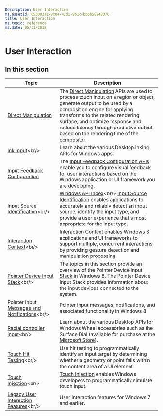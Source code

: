```yaml
---
Description: User Interaction
ms.assetid: 053003a1-8c04-42d1-9b1c-bbbb58248376
title: User Interaction
ms.topic: reference
ms.date: 05/31/2018
---
```


# User Interaction

## In this section

| Topic                                                                                         | Description                                                                                                                                                                                                                                                                                                                                                                    |
|-----------------------------------------------------------------------------------------------|--------------------------------------------------------------------------------------------------------------------------------------------------------------------------------------------------------------------------------------------------------------------------------------------------------------------------------------------------------------------------------|
| [Direct Manipulation](https://docs.microsoft.com/previous-versions/windows/desktop/directmanipulation/direct-manipulation-portal)<br/>               | The [Direct Manipulation](https://msdn.microsoft.com/library/Hh446969(v=VS.85).aspx) APIs are used to process touch input on a region or object, generate output to be used by a composition engine for applying transforms to the related rendering surface, and optimize response and reduce latency through predictive output based on the rendering time of the compositor.<br/> |
| [Ink Input](https://msdn.microsoft.com/library/Mt592874(v=VS.85).aspx)<br/>                                            | Learn about the various Desktop inking APIs for Windows apps.<br/>                                                                                                                                                                                                                                                                                                       |
| [Input Feedback Configuration](input_feedback/input-feedback-configuration-portal.md)<br/> | The [Input Feedback Configuration APIs](input_feedback/input-feedback-configuration-reference.md) enable you to configure visual feedback for user interactions based on the Windows application or UI framework you are developing. <br/>                                                                                                                                                               |
| [Input Source Identification](https://msdn.microsoft.com/library/Hh448801(v=VS.85).aspx)<br/>   | [Windows API Index](https://msdn.microsoft.com/library/Ff818516(v=VS.85).aspx)<br/> [Input Source Identification](https://msdn.microsoft.com/library/Hh707352(v=VS.85).aspx) enables applications to accurately and reliably detect an input source, identify the input type, and provide a user experience that's most appropriate for the input type. <br/>                                                                 |
| [Interaction Context](https://msdn.microsoft.com/library/Hh448840(v=VS.85).aspx)<br/>                 | [Interaction Context](https://msdn.microsoft.com/library/Hh448840(v=VS.85).aspx) enables Windows 8 applications and UI frameworks to support multiple, concurrent interactions by providing gesture detection and manipulation processing.<br/>                                                                                                                                             |
| [Pointer Device Input Stack](https://msdn.microsoft.com/library/Hh437258(v=VS.85).aspx)<br/>      | The topics in this section provide an overview of the [Pointer Device Input Stack](https://msdn.microsoft.com/library/Hh437258(v=VS.85).aspx) in Windows 8. The Pointer Device Input Stack provides information about the input devices connected to the system.<br/>                                                                                                              |
| [Pointer Input Messages and Notifications](https://msdn.microsoft.com/library/Hh454904(v=VS.85).aspx)<br/>    | Pointer input messages, notifications, and associated functionality in Windows 8. <br/>                                                                                                                                                                                                                                                                                  |
| [Radial controller input](https://msdn.microsoft.com/library/Mt790713(v=VS.85).aspx)<br/>                    | Learn about the various Desktop APIs for Windows Wheel accessories such as the Surface Dial (available for purchase at the [Microsoft Store](https://aka.ms/purchasesurfacedial)). <br/>                                                                                                                                                                                 |
| [Touch Hit Testing](https://msdn.microsoft.com/library/Hh437255(v=VS.85).aspx)<br/>                   | Use hit testing to programmatically identify an input target by determining whether a geometry or point falls within the content area of a UI element. <br/>                                                                                                                                                                                                             |
| [Touch Injection](https://msdn.microsoft.com/library/Hh802898(v=VS.85).aspx)<br/>                     | [Touch Injection](https://msdn.microsoft.com/library/Hh802898(v=VS.85).aspx) enables Windows developers to programmatically simulate touch input.<br/>                                                                                                                                                                                                                                             |
| [Legacy User Interaction Features](https://msdn.microsoft.com/library/JJ151916(v=VS.85).aspx)<br/>           | User interaction features for Windows 7 and earlier. <br/>                                                                                                                                                                                                                                                                                                               |



 

 

 




